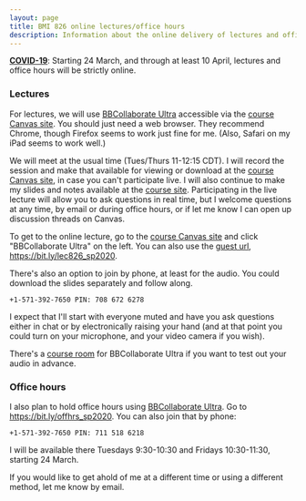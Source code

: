 ```yaml
---
layout: page
title: BMI 826 online lectures/office hours
description: Information about the online delivery of lectures and office hours for BMI 826 (Advanced Data Analysis)
---
```


**[COVID-19](https://covid19.wisc.edu)**: Starting 24 March, and through at least 10 April,
lectures and office hours will be strictly online.

### Lectures

For lectures, we will use [BBCollaborate
Ultra](https://it.wisc.edu/services/web-conferencing/) accessible via
the [course Canvas site](https://canvas.wisc.edu/courses/192687).
You should just need a web browser. They recommend Chrome, though
Firefox seems to work just fine for me. (Also, Safari on my iPad seems
to work well.)

We will meet at the usual time (Tues/Thurs 11-12:15 CDT). I will
record the session and make that available for viewing or download at
the [course Canvas site](https://canvas.wisc.edu/courses/192687), in
case you can't participate live.
I will also continue to make my slides and notes available at the [course
site](https://kbroman.org/AdvData). Participating in the live lecture
will allow you to ask questions in real time, but I welcome questions
at any time, by email or during office hours, or if let me know I can
open up discussion threads on Canvas.

To get to the online lecture, go to the
[course Canvas site](https://canvas.wisc.edu/courses/192687) and click
"BBCollaborate Ultra" on the left. You can also use the [guest
url](https://bit.ly/lec826_sp2020), <https://bit.ly/lec826_sp2020>.

There's also an option to join by phone, at least for the audio. You
could download the slides separately and follow along.

    +1-571-392-7650 PIN: 708 672 6278

I expect that I'll start with everyone muted and have you ask
questions either in chat or by electronically raising your hand (and
at that point you could turn on your microphone, and your video camera
if you wish).

There's a [course
room](https://us.bbcollab.com/guest/fa00f2b58c214533800f00a44ac85a75)
for BBCollaborate Ultra if you want to test out your audio in advance.


### Office hours

I also plan to hold office hours using [BBCollaborate
Ultra](https://it.wisc.edu/services/web-conferencing/).
Go to <https://bit.ly/offhrs_sp2020>. You can also join that by phone:

    +1-571-392-7650 PIN: 711 518 6218

I will be available there Tuesdays 9:30-10:30 and Fridays 10:30-11:30,
starting 24 March.

If you would like to get ahold of me at a different time or using a
different method, let me know by email.

